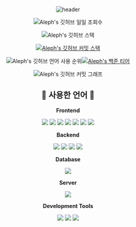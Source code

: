 <div align="center">

<!-- 상단바 -->
![header](https://capsule-render.vercel.app/api?type=waving&color=gradient&height=250&fontSize=40&fontAlignY=40&animation=fadeIn&text=parseler의%20Github입니다%20%20😄)

<!-- 깃허브 일일 조회수 -->
![Aleph's 깃허브 일일 조회수](https://hits.seeyoufarm.com/api/count/incr/badge.svg?url=https%3A%2F%2Fgithub.com%2Fparseler%2Fparseler&count_bg=%2366D4FF&title_bg=%23555555&icon=github.svg&icon_color=%23E7E7E7&title=hits&edge_flat=true)

<!-- 깃허브 스탯 -->
![Aleph's 깃허브 스택](https://github-readme-stats.vercel.app/api?username=parseler&show_icons=true&theme=transparent&locale=kr)

<!-- 깃허브 커밋 스택 -->
[![Aleph's 깃허브 커밋 스택](https://streak-stats.demolab.com?user=parseler&theme=transparent&locale=ko)](https://git.io/streak-stats)

<!-- 깃허브 언어 사용 순위 | 백준 티어 -->
![Aleph's 깃허브 언어 사용 순위](https://github-readme-stats.vercel.app/api/top-langs/?username=parseler&layout=compact&theme=dark)[![Aleph's 백준 티어](http://mazassumnida.wtf/api/v2/generate_badge?boj=gruns0989)](https://solved.ac/gruns0989)

<!-- 깃허브 커밋 그래프 -->
![Aleph's 깃허브 커밋 그래프](https://github-readme-activity-graph.vercel.app/graph?username=parseler&theme=react-dark)


<!-- 스킬 -->
## 🔨 사용한 언어 🔨
<div>
    <!-- Frontend -->
    <p><strong>Frontend</strong></p>
    <div>
        <img src="https://img.shields.io/badge/html5-E34F26?style=for-the-badge&logo=html5&logoColor=white"> 
        <img src="https://img.shields.io/badge/css-1572B6?style=for-the-badge&logo=css3&logoColor=white"> 
        <img src="https://img.shields.io/badge/javascript-F7DF1E?style=for-the-badge&logo=javascript&logoColor=black"> 
        <img src="https://img.shields.io/badge/jquery-0769AD?style=for-the-badge&logo=jquery&logoColor=white"> 
        <img src="https://img.shields.io/badge/bootstrap-7952B3?style=for-the-badge&logo=bootstrap&logoColor=white">
        <img src="https://img.shields.io/badge/tailwindcss-06B6D4?style=for-the-badge&logo=tailwindcss&logoColor=white">
        <img src="https://img.shields.io/badge/Yii Framework-1e6887?style=for-the-badge">
    </div>
    <!-- Backend -->
    <p><strong>Backend</strong></p>
    <div>
        <img src="https://img.shields.io/badge/python-3776AB?style=for-the-badge&logo=python&logoColor=white"> 
        <img src="https://img.shields.io/badge/django-092E20?style=for-the-badge&logo=django"> 
        <img src="https://img.shields.io/badge/php-777BB4?style=for-the-badge&logo=php&logoColor=white"> 
        <img src="https://img.shields.io/badge/codeigniter-EF4223?style=for-the-badge&logo=codeigniter&logoColor=white"> 
    </div>
    <!-- Database -->
    <p><strong>Database</strong></p>
    <div>
        <img src="https://img.shields.io/badge/mysql-4479A1?style=for-the-badge&logo=mysql&logoColor=white"> 
    </div>
    <!-- Server -->
    <p><strong>Server</strong></p>
    <div>
        <img src="https://img.shields.io/badge/linux-FCC624?style=for-the-badge&logo=linux&logoColor=black">
    </div>
    <!-- Development Tools -->
    <p><strong>Development Tools</strong></p>
    <div>
        <img src="https://img.shields.io/badge/visualstudiocode-007ACC?style=for-the-badge&logo=visualstudiocode&logoColor=white">
        <img src="https://img.shields.io/badge/dbeaver-gray?style=for-the-badge">
        <img src="https://img.shields.io/badge/filezilla-BF0000?style=for-the-badge&logo=filezilla&logoColor=white">
    </div>
</div>

</div>
